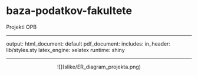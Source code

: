 # baza-podatkov-fakultete
Projekti OPB

---
output:
  html_document: default
  pdf_document:
    includes:
      in_header: lib/styles.sty
    latex_engine: xelatex
runtime: shiny

---


<center>
![](slike/ER_diagram_projekta.png)
</center>

